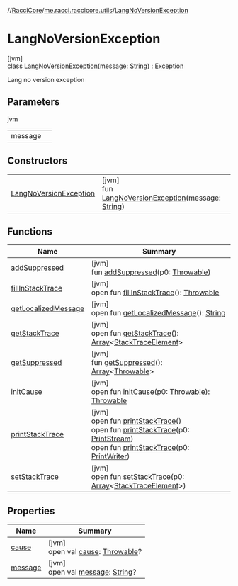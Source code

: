 //[RacciCore](../../../index.md)/[me.racci.raccicore.utils](../index.md)/[LangNoVersionException](index.md)

# LangNoVersionException

[jvm]\
class [LangNoVersionException](index.md)(message: [String](https://kotlinlang.org/api/latest/jvm/stdlib/kotlin/-string/index.html)) : [Exception](https://docs.oracle.com/javase/8/docs/api/java/lang/Exception.html)

Lang no version exception

## Parameters

jvm

| | |
|---|---|
| message |  |

## Constructors

| | |
|---|---|
| [LangNoVersionException](-lang-no-version-exception.md) | [jvm]<br>fun [LangNoVersionException](-lang-no-version-exception.md)(message: [String](https://kotlinlang.org/api/latest/jvm/stdlib/kotlin/-string/index.html)) |

## Functions

| Name | Summary |
|---|---|
| [addSuppressed](../-origin-condition-exception/index.md#282858770%2FFunctions%2F-519281799) | [jvm]<br>fun [addSuppressed](../-origin-condition-exception/index.md#282858770%2FFunctions%2F-519281799)(p0: [Throwable](https://kotlinlang.org/api/latest/jvm/stdlib/kotlin/-throwable/index.html)) |
| [fillInStackTrace](../-origin-condition-exception/index.md#-1102069925%2FFunctions%2F-519281799) | [jvm]<br>open fun [fillInStackTrace](../-origin-condition-exception/index.md#-1102069925%2FFunctions%2F-519281799)(): [Throwable](https://kotlinlang.org/api/latest/jvm/stdlib/kotlin/-throwable/index.html) |
| [getLocalizedMessage](../-origin-condition-exception/index.md#1043865560%2FFunctions%2F-519281799) | [jvm]<br>open fun [getLocalizedMessage](../-origin-condition-exception/index.md#1043865560%2FFunctions%2F-519281799)(): [String](https://kotlinlang.org/api/latest/jvm/stdlib/kotlin/-string/index.html) |
| [getStackTrace](../-origin-condition-exception/index.md#2050903719%2FFunctions%2F-519281799) | [jvm]<br>open fun [getStackTrace](../-origin-condition-exception/index.md#2050903719%2FFunctions%2F-519281799)(): [Array](https://kotlinlang.org/api/latest/jvm/stdlib/kotlin/-array/index.html)&lt;[StackTraceElement](https://docs.oracle.com/javase/8/docs/api/java/lang/StackTraceElement.html)&gt; |
| [getSuppressed](../-origin-condition-exception/index.md#672492560%2FFunctions%2F-519281799) | [jvm]<br>fun [getSuppressed](../-origin-condition-exception/index.md#672492560%2FFunctions%2F-519281799)(): [Array](https://kotlinlang.org/api/latest/jvm/stdlib/kotlin/-array/index.html)&lt;[Throwable](https://kotlinlang.org/api/latest/jvm/stdlib/kotlin/-throwable/index.html)&gt; |
| [initCause](../-origin-condition-exception/index.md#-418225042%2FFunctions%2F-519281799) | [jvm]<br>open fun [initCause](../-origin-condition-exception/index.md#-418225042%2FFunctions%2F-519281799)(p0: [Throwable](https://kotlinlang.org/api/latest/jvm/stdlib/kotlin/-throwable/index.html)): [Throwable](https://kotlinlang.org/api/latest/jvm/stdlib/kotlin/-throwable/index.html) |
| [printStackTrace](../-origin-condition-exception/index.md#-1769529168%2FFunctions%2F-519281799) | [jvm]<br>open fun [printStackTrace](../-origin-condition-exception/index.md#-1769529168%2FFunctions%2F-519281799)()<br>open fun [printStackTrace](../-origin-condition-exception/index.md#1841853697%2FFunctions%2F-519281799)(p0: [PrintStream](https://docs.oracle.com/javase/8/docs/api/java/io/PrintStream.html))<br>open fun [printStackTrace](../-origin-condition-exception/index.md#1175535278%2FFunctions%2F-519281799)(p0: [PrintWriter](https://docs.oracle.com/javase/8/docs/api/java/io/PrintWriter.html)) |
| [setStackTrace](../-origin-condition-exception/index.md#2135801318%2FFunctions%2F-519281799) | [jvm]<br>open fun [setStackTrace](../-origin-condition-exception/index.md#2135801318%2FFunctions%2F-519281799)(p0: [Array](https://kotlinlang.org/api/latest/jvm/stdlib/kotlin/-array/index.html)&lt;[StackTraceElement](https://docs.oracle.com/javase/8/docs/api/java/lang/StackTraceElement.html)&gt;) |

## Properties

| Name | Summary |
|---|---|
| [cause](../-origin-condition-exception/index.md#-654012527%2FProperties%2F-519281799) | [jvm]<br>open val [cause](../-origin-condition-exception/index.md#-654012527%2FProperties%2F-519281799): [Throwable](https://kotlinlang.org/api/latest/jvm/stdlib/kotlin/-throwable/index.html)? |
| [message](../-origin-condition-exception/index.md#1824300659%2FProperties%2F-519281799) | [jvm]<br>open val [message](../-origin-condition-exception/index.md#1824300659%2FProperties%2F-519281799): [String](https://kotlinlang.org/api/latest/jvm/stdlib/kotlin/-string/index.html)? |
